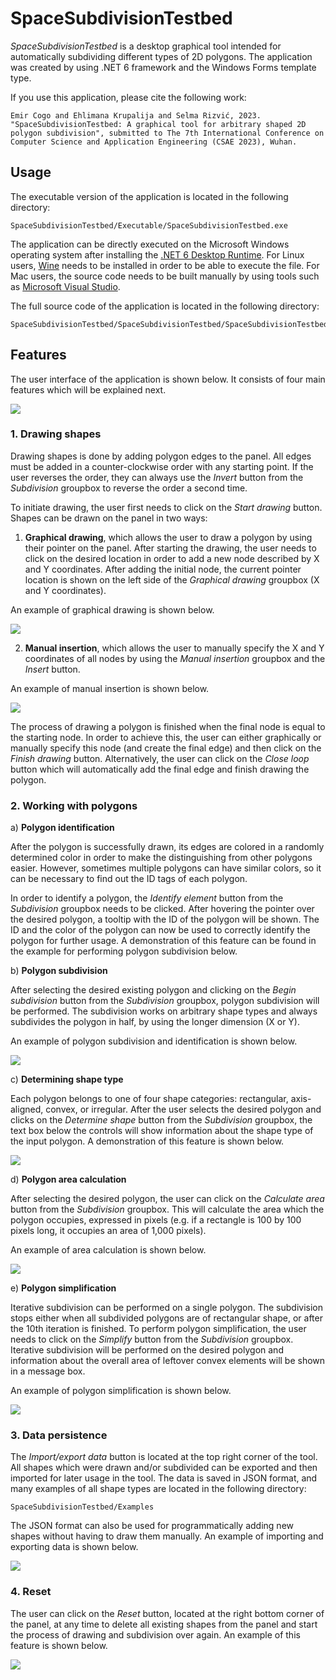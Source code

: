 # SpaceSubdivisionTestbed

*SpaceSubdivisionTestbed* is a desktop graphical tool intended for automatically subdividing different types of 2D polygons. The application was created by using .NET 6 framework and the Windows Forms template type.

If you use this application, please cite the following work:

```
Emir Cogo and Ehlimana Krupalija and Selma Rizvić, 2023. "SpaceSubdivisionTestbed: A graphical tool for arbitrary shaped 2D polygon subdivision", submitted to The 7th International Conference on Computer Science and Application Engineering (CSAE 2023), Wuhan.
```

## Usage

The executable version of the application is located in the following directory:

```
SpaceSubdivisionTestbed/Executable/SpaceSubdivisionTestbed.exe
```

The application can be directly executed on the Microsoft Windows operating system after installing the [.NET 6 Desktop Runtime](https://dotnet.microsoft.com/en-us/download/dotnet/6.0). For Linux users, [Wine](https://www.winehq.org) needs to be installed in order to be able to execute the file. For Mac users, the source code needs to be built manually by using tools such as [Microsoft Visual Studio](https://visualstudio.microsoft.com/vs/mac/).

The full source code of the application is located in the following directory:

```
SpaceSubdivisionTestbed/SpaceSubdivisionTestbed/SpaceSubdivisionTestbed.sln
```

## Features

The user interface of the application is shown below. It consists of four main features which will be explained next.

![](https://github.com/ehlymana/SpaceSubdivisionTestbed/blob/main/README%20figures/initialUI.png)

### 1. Drawing shapes

Drawing shapes is done by adding polygon edges to the panel. All edges must be added in a counter-clockwise order with any starting point. If the user reverses the order, they can always use the *Invert* button from the *Subdivision* groupbox to reverse the order a second time.

To initiate drawing, the user first needs to click on the *Start drawing* button. Shapes can be drawn on the panel in two ways:

1. **Graphical drawing**, which allows the user to draw a polygon by using their pointer on the panel. After starting the drawing, the user needs to click on the desired location in order to add a new node described by X and Y coordinates. After adding the initial node, the current pointer location is shown on the left side of the *Graphical drawing* groupbox (X and Y coordinates).

An example of graphical drawing is shown below.

![](https://github.com/ehlymana/SpaceSubdivisionTestbed/blob/main/README%20figures/draw.gif)

2. **Manual insertion**, which allows the user to manually specify the X and Y coordinates of all nodes by using the *Manual insertion* groupbox and the *Insert* button.

An example of manual insertion is shown below.

![](https://github.com/ehlymana/SpaceSubdivisionTestbed/blob/main/README%20figures/manual.gif)

The process of drawing a polygon is finished when the final node is equal to the starting node. In order to achieve this, the user can either graphically or manually specify this node (and create the final edge) and then click on the *Finish drawing* button. Alternatively, the user can click on the *Close loop* button which will automatically add the final edge and finish drawing the polygon.

### 2. Working with polygons

a) **Polygon identification**

After the polygon is successfully drawn, its edges are colored in a randomly determined color in order to make the distinguishing from other polygons easier. However, sometimes multiple polygons can have similar colors, so it can be necessary to find out the ID tags of each polygon.

In order to identify a polygon, the *Identify element* button from the *Subdivision* groupbox needs to be clicked. After hovering the pointer over the desired polygon, a tooltip with the ID of the polygon will be shown. The ID and the color of the polygon can now be used to correctly identify the polygon for further usage. A demonstration of this feature can be found in the example for performing polygon subdivision below.

b) **Polygon subdivision**

After selecting the desired existing polygon and clicking on the *Begin subdivision* button from the *Subdivision* groupbox, polygon subdivision will be performed. The subdivision works on arbitrary shape types and always subdivides the polygon in half, by using the longer dimension (X or Y).

An example of polygon subdivision and identification is shown below.

![](https://github.com/ehlymana/SpaceSubdivisionTestbed/blob/main/README%20figures/subdivision.gif)

c) **Determining shape type**

Each polygon belongs to one of four shape categories: rectangular, axis-aligned, convex, or irregular. After the user selects the desired polygon and clicks on the *Determine shape* button from the *Subdivision* groupbox, the text box below the controls will show information about the shape type of the input polygon. A demonstration of this feature is shown below.

![](https://github.com/ehlymana/SpaceSubdivisionTestbed/blob/main/README%20figures/shapetype.gif)

d) **Polygon area calculation**

After selecting the desired polygon, the user can click on the *Calculate area* button from the *Subdivision* groupbox. This will calculate the area which the polygon occupies, expressed in pixels (e.g. if a rectangle is 100 by 100 pixels long, it occupies an area of 1,000 pixels).

An example of area calculation is shown below.

![](https://github.com/ehlymana/SpaceSubdivisionTestbed/blob/main/README%20figures/area.gif)

e) **Polygon simplification**

Iterative subdivision can be performed on a single polygon. The subdivision stops either when all subdivided polygons are of rectangular shape, or after the 10th iteration is finished. To perform polygon simplification, the user needs to click on the *Simplify* button from the *Subdivision* groupbox. Iterative subdivision will be performed on the desired polygon and information about the overall area of leftover convex elements will be shown in a message box.

An example of polygon simplification is shown below.

![](https://github.com/ehlymana/SpaceSubdivisionTestbed/blob/main/README%20figures/simplification.gif)

### 3. Data persistence

The *Import/export data* button is located at the top right corner of the tool. All shapes which were drawn and/or subdivided can be exported and then imported for later usage in the tool. The data is saved in JSON format, and many examples of all shape types are located in the following directory:

```
SpaceSubdivisionTestbed/Examples
```

The JSON format can also be used for programmatically adding new shapes without having to draw them manually. An example of importing and exporting data is shown below.

![](https://github.com/ehlymana/SpaceSubdivisionTestbed/blob/main/README%20figures/importexport.gif)

### 4. Reset

The user can click on the *Reset* button, located at the right bottom corner of the panel, at any time to delete all existing shapes from the panel and start the process of drawing and subdivision over again. An example of this feature is shown below.

![](https://github.com/ehlymana/SpaceSubdivisionTestbed/blob/main/README%20figures/reset.gif)
